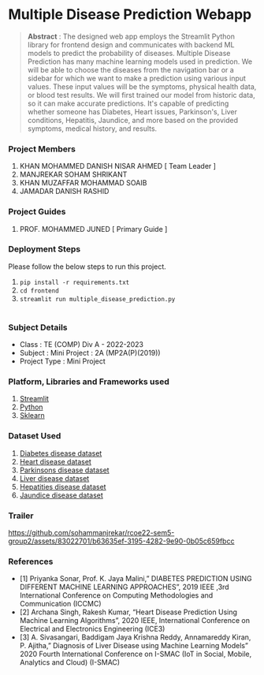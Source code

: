 # Multiple Disease Prediction Webapp

> **Abstract** : The designed web app employs the Streamlit Python library for frontend design and communicates with backend ML models to predict the probability of diseases. Multiple Disease Prediction has many machine learning models used in prediction. We will be able to choose the diseases from the navigation bar or a sidebar for which we want to make a prediction using various input values. These input values will be the symptoms, physical health data, or blood test results. We will first trained our model from historic data, so it can make accurate predictions. It's capable of predicting whether someone has Diabetes, Heart issues, Parkinson's, Liver conditions, Hepatitis, Jaundice, and more based on the provided symptoms, medical history, and results.

### Project Members
1. KHAN MOHAMMED DANISH NISAR AHMED  [ Team Leader ] 
2. MANJREKAR SOHAM SHRIKANT 
3. KHAN MUZAFFAR MOHAMMAD SOAIB 
4. JAMADAR DANISH RASHID 

### Project Guides
1. PROF. MOHAMMED JUNED   [ Primary Guide ] 

### Deployment Steps
Please follow the below steps to run this project.
<br>
1. `pip install -r requirements.txt`<br>
2. `cd frontend`<br>
3. `streamlit run multiple_disease_prediction.py`<br><br>


### Subject Details
- Class : TE (COMP) Div A - 2022-2023
- Subject : Mini Project : 2A (MP2A(P)(2019))
- Project Type : Mini Project

### Platform, Libraries and Frameworks used
1. [Streamlit](https://docs.streamlit.io/library/get-started)
2. [Python](https://www.python.org)
3. [Sklearn](https://scikit-learn.org/stable/index.html)

### Dataset Used
1. [Diabetes disease dataset](https://www.kaggle.com/datasets/mathchi/diabetes-data-set/data)
2. [Heart disease dataset](https://www.kaggle.com/datasets/rishidamarla/heart-disease-prediction/data)
3. [Parkinsons disease dataset](https://www.kaggle.com/code/arunkumarpyramid/detection-parkinson-s-disease/data)
4. [Liver disease dataset](https://www.kaggle.com/code/harisyammnv/liver-disease-prediction/data)
5. [Hepatities disease dataset](https://kaggle.com/dataset2)
6. [Jaundice disease dataset](https://kaggle.com/dataset2)
   

### Trailer
https://github.com/sohammanjrekar/rcoe22-sem5-group2/assets/83022701/b63635ef-3195-4282-9e90-0b05c659fbcc


### References
- [1] Priyanka Sonar, Prof. K. Jaya Malini,” DIABETES PREDICTION USING DIFFERENT MACHINE LEARNING APPROACHES”, 2019 IEEE ,3rd International Conference on Computing Methodologies and Communication (ICCMC) 
- [2] Archana Singh, Rakesh Kumar, “Heart Disease Prediction Using Machine Learning Algorithms”, 2020 IEEE, International Conference on Electrical and Electronics Engineering (ICE3) 
- [3] A. Sivasangari, Baddigam Jaya Krishna Reddy, Annamareddy Kiran, P. Ajitha,” Diagnosis of Liver Disease using Machine Learning Models” 2020 Fourth International Conference on I-SMAC (IoT in Social, Mobile, Analytics and Cloud) (I-SMAC) 

